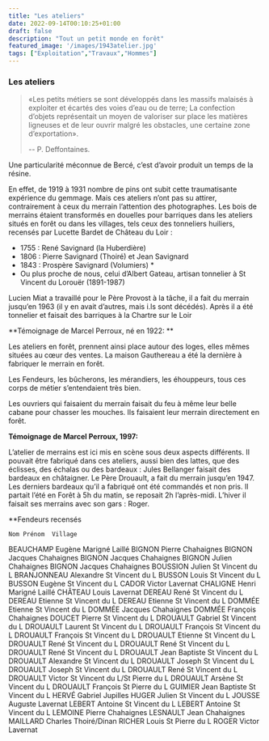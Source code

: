 ```yaml
---
title: "Les ateliers"
date: 2022-09-14T00:10:25+01:00
draft: false
description: "Tout un petit monde en forêt"
featured_image: '/images/1943atelier.jpg'
tags: ["Exploitation","Travaux","Hommes"]
---
```

### Les ateliers

> «Les petits métiers se sont développés dans les massifs malaisés à exploiter et écartés des voies d’eau ou
de terre; La confection d’objets représentait un moyen de valoriser sur place les matières ligneuses et de
leur ouvrir malgré les obstacles, une certaine zone d’exportation».
> 
> -- P. Deffontaines.

Une particularité méconnue de Bercé, c’est d’avoir produit un temps de la résine.

En effet, de 1919 à 1931 nombre de pins ont subit cette traumatisante expérience du gemmage.
Mais ces ateliers n’ont pas su attirer, contrairement à ceux du merrain l’attention des photographes. 
Les bois de merrains étaient transformés en douelles pour barriques dans les ateliers situés en forêt ou
dans les villages, tels ceux des tonneliers huiliers, recensés par Lucette Bardet de Château du Loir :
* 1755 : René Savignard (la Huberdière)
* 1806 : Pierre Savignard (Thoiré) et Jean Savignard
* 1843 : Prospère Savignard (Volumiers) * 
* Ou plus proche de nous, celui d’Albert Gateau, artisan tonnelier à St Vincent du Lorouër (1891-1987)

Lucien Miat a travaillé pour le Père Provost à la tâche, il a fait du merrain jusqu’en 1963 (il y en avait
d’autres, mais i.ls sont décédés).
Après il a été tonnelier et faisait des barriques à la Chartre sur le Loir

**Témoignage de Marcel Perroux, né en 1922: **

Les ateliers en forêt, prennent ainsi place autour des loges, elles mêmes situées au cœur des ventes.
La maison Gauthereau a été la dernière à fabriquer le merrain en forêt.

Les Fendeurs, les bûcherons, les mérandiers, les éhouppeurs, tous ces corps de métier s’entendaient très bien.

Les ouvriers qui faisaient du merrain faisait du feu à même leur belle cabane pour chasser les mouches.
Ils faisaient leur merrain directement en forêt.

**Témoignage de Marcel Perroux, 1997:**

L’atelier de merrains est ici mis en scène sous deux aspects différents.
Il pouvait être fabriqué dans ces ateliers, aussi bien des lattes, que des éclisses, des échalas ou des
bardeaux : Jules Bellanger faisait des bardeaux en châtaigner.
Le Père Drouault, a fait du merrain jusqu’en 1947.
Les derniers bardeaux qu’il a fabriqué ont été commandés et non pris.
Il partait l’été en Forêt à 5h du matin, se reposait 2h l’après-midi.
L’hiver il faisait ses merrains avec son gars : Roger.

**Fendeurs recensés

    Nom	Prénom	Village
BEAUCHAMP	Eugène	Marigné Laillé
BIGNON	Pierre	Chahaignes
BIGNON	Jacques	Chahaignes
BIGNON	Jacques	Chahaignes
BIGNON	Julien	Chahaignes
BIGNON	Jacques	Chahaignes
BOUSSION	Julien	St Vincent du L
BRANJONNEAU	Alexandre	St Vincent du L
BUSSON 	Louis	St Vincent du L
BUSSON 	Eugène	St Vincent du L
CADOR	Victor	Lavernat
CHALIGNE	Henri	Marigné Laillé
CHÂTEAU	Louis	Lavernat
DEREAU	René	St Vincent du L
DEREAU	Etienne	St Vincent du L
DEREAU	Etienne	St Vincent du L
DOMMÉE	Etienne	St Vincent du L
DOMMÉE	Jacques	Chahaignes
DOMMÉE	François	Chahaignes
DOUCET	Pierre	St Vincent du L
DROUAULT	Gabriel 	St Vincent du L
DROUAULT	Laurent	St Vincent du L
DROUAULT	François	St Vincent du L
DROUAULT	François	St Vincent du L
DROUAULT	Etienne	St Vincent du L
DROUAULT	René	St Vincent du L
DROUAULT	René	St Vincent du L
DROUAULT	René	St Vincent du L
DROUAULT	Jean Baptiste	St Vincent du L
DROUAULT	Alexandre	St Vincent du L
DROUAULT	Joseph	St Vincent du L
DROUAULT	Joseph	St Vincent du L
DROUAULT	René	St Vincent du L
DROUAULT	Victor	St Vincent du L/St Pierre du L
DROUAULT	Arsène	St Vincent du L
DROUAULT	François	St Pierre du L
GUIMIER	Jean Baptiste	St Vincent du L
HERVÉ	Gabriel	Jupilles
HUGER	Julien	St Vincent du L
JOUSSE	Auguste	Lavernat
LEBERT	Antoine	St Vincent du L
LEBERT	Antoine	St Vincent du L
LEMOINE	Pierre	Chahaignes
LESNAULT	Jean	Chahaignes
MAILLARD	Charles	Thoiré/Dinan
RICHER	Louis	St Pierre du L
ROGER	Victor	Lavernat 

